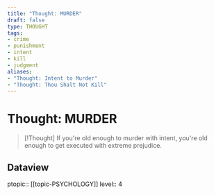 ```yaml
---
title: "Thought: MURDER"
draft: false
type: THOUGHT
tags:
- crime
- punishment
- intent
- kill
- judgment
aliases:
- "Thought: Intent to Murder"
- "Thought: Thou Shalt Not Kill"
---
```

# Thought: MURDER
> [!Thought]
> If you're old enough to murder with intent, you're old enough to get executed with extreme prejudice.

## Dataview
ptopic:: [[topic-PSYCHOLOGY]]
level:: 4
